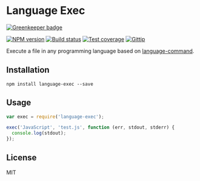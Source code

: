 # Language Exec

[![Greenkeeper badge](https://badges.greenkeeper.io/blakeembrey/node-language-exec.svg)](https://greenkeeper.io/)

[![NPM version][npm-image]][npm-url]
[![Build status][travis-image]][travis-url]
[![Test coverage][coveralls-image]][coveralls-url]
[![Gittip][gittip-image]][gittip-url]

Execute a file in any programming language based on [language-command](https://github.com/blakeembrey/node-language-command).

## Installation

```
npm install language-exec --save
```

## Usage

```javascript
var exec = require('language-exec');

exec('JavaScript', 'test.js', function (err, stdout, stderr) {
  console.log(stdout);
});
```

## License

MIT

[npm-image]: https://img.shields.io/npm/v/language-command.svg?style=flat
[npm-url]: https://npmjs.org/package/language-command
[travis-image]: https://img.shields.io/travis/blakeembrey/node-language-command.svg?style=flat
[travis-url]: https://travis-ci.org/blakeembrey/node-language-command
[coveralls-image]: https://img.shields.io/coveralls/blakeembrey/node-language-command.svg?style=flat
[coveralls-url]: https://coveralls.io/r/blakeembrey/node-language-command?branch=master
[gittip-image]: https://img.shields.io/gittip/blakeembrey.svg?style=flat
[gittip-url]: https://www.gittip.com/blakeembrey
